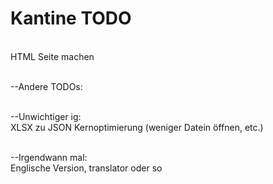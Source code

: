 # Kantine TODO

<br>HTML Seite machen

<br>--Andere TODOs:

<br>--Unwichtiger ig:
<br>XLSX zu JSON Kernoptimierung (weniger Datein öffnen, etc.)

<br>--Irgendwann mal:
<br>Englische Version, translator oder so
